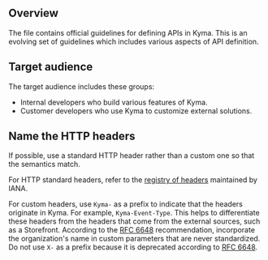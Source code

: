 ## Overview

The file contains official guidelines for defining APIs in Kyma. This is an evolving set of guidelines which includes various aspects of API definition.

## Target audience

The target audience includes these groups:
* Internal developers who build various features of Kyma.
* Customer developers who use Kyma to customize external solutions.

## Name the HTTP headers

If possible, use a standard HTTP header rather than a custom one so that the semantics match.

For HTTP standard headers, refer to the [registry of headers](https://www.iana.org/assignments/message-headers/message-headers.xml) maintained by IANA.

For custom headers, use `Kyma-` as a prefix to indicate that the headers originate in Kyma. For example, `Kyma-Event-Type`. This helps to differentiate these headers from the headers that come from the external sources, such as a Storefront. According to the [RFC 6648][1] recommendation, incorporate the organization's name in custom parameters that are never standardized. Do not use `X-` as a prefix because it is deprecated according to [RFC 6648][1].

[1]: https://tools.ietf.org/html/rfc6648.html
